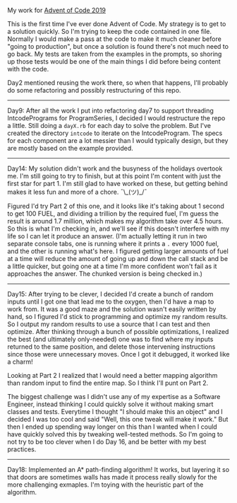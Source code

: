My work for [Advent of Code 2019](https://adventofcode.com/2019)

This is the first time I've ever done Advent of Code.  My strategy is to get to a solution quickly.  So I'm trying to keep the code contained in one file.  Normally I would make a pass at the code to make it much cleaner before "going to production", but once a solution is found there's not much need to go back.  My tests are taken from the examples in the prompts, so shoring up those tests would be one of the main things I did before being content with the code.

Day2 mentioned reusing the work there, so when that happens, I'll probably do some refactoring and possibly restructuring of this repo.

----

Day9: After all the work I put into refactoring day7 to support threading IntcodePrograms for ProgramSeries, I decided I would restructure the repo a little.  Still doing a `dayX.rb` for each day to solve the problem.  But I've created the directory `intcode` to iterate on the IntcodeProgram.  The specs for each component are a lot messier than I would typically design, but they are mostly based on the example provided.

----

Day14: My solution didn't work and the busyness of the holidays overtook me.  I'm still going to try to finish, but at this point I'm content with just the first star for part 1.  I'm still glad to have worked on these, but getting behind makes it less fun and more of a chore. ¯\\\_(ツ)\_/¯

Figured I'd try Part 2 of this one, and it looks like it's taking about 1 second to get 100 FUEL, and dividing a trillion by the required fuel, I'm guess the result is around 1.7 million, which makes my algorithm take over 4.5 hours.  So  this is what I'm checking in, and we'll see if this doesn't interfere with my life so I can let it produce an answer. (I'm actually letting it run in two separate console tabs, one is running where it prints a `.` every 1000 fuel, and the other is running what's here.  I figured getting larger amounts of fuel at a time will reduce the amount of going up and down the call stack and be a little quicker, but going one at a time I'm more confident won't fail as it approaches the answer.  The chunked version is being checked in.)

----

Day15: After trying to be clever, I decided I'd create a bunch of random inputs until I got one that lead me to the oxygen, then I'd have a map to work from.  It was a good maze and the solution wasn't easily written by hand, so I figured I'd stick to programming and optimize my random results.  So I output my random results to use a source that I can test and then optimize.  After thinking through a bunch of possible optimizations, I realized the best (and ultimately only-needed) one was to find where my inputs returned to the same position, and delete those intervening instructions since those were unnecessary moves.  Once I got it debugged, it worked like a charm!

Looking at Part 2 I realized that I would need a better mapping algorithm than random input to find the entire map.  So I think I'll punt on Part 2.

The biggest challenge was I didn't use any of my expertise as a Software Engineer, instead thinking I could quickly solve it without making smart classes and tests.  Everytime I thought "I should make this an object" and I decided I was too cool and said "Well, this one tweak will make it work."  But then I ended up spending way longer on this than I wanted when I could have quickly solved this by tweaking well-tested methods.  So I'm going to not try to be too clever when I do Day 16, and be better with my best practices.

----

Day18: Implemented an A* path-finding algorithm!  It works, but layering it so that doors are sometimes walls has made it process really slowly for the more challenging exmaples.  I'm toying with the heuristic part of the algorithm.